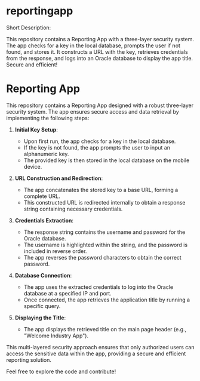 # reportingapp

Short Description: 

This repository contains a Reporting App with a three-layer security system. The app checks for a key in the local database, prompts the user if not found, and stores it. It constructs a URL with the key, retrieves credentials from the response, and logs into an Oracle database to display the app title. Secure and efficient!


# Reporting App

This repository contains a Reporting App designed with a robust three-layer security system. The app ensures secure access and data retrieval by implementing the following steps:

1. **Initial Key Setup**:
   - Upon first run, the app checks for a key in the local database.
   - If the key is not found, the app prompts the user to input an alphanumeric key.
   - The provided key is then stored in the local database on the mobile device.

2. **URL Construction and Redirection**:
   - The app concatenates the stored key to a base URL, forming a complete URL.
   - This constructed URL is redirected internally to obtain a response string containing necessary credentials.

3. **Credentials Extraction**:
   - The response string contains the username and password for the Oracle database.
   - The username is highlighted within the string, and the password is included in reverse order.
   - The app reverses the password characters to obtain the correct password.

4. **Database Connection**:
   - The app uses the extracted credentials to log into the Oracle database at a specified IP and port.
   - Once connected, the app retrieves the application title by running a specific query.

5. **Displaying the Title**:
   - The app displays the retrieved title on the main page header (e.g., "Welcome Industry App").

This multi-layered security approach ensures that only authorized users can access the sensitive data within the app, providing a secure and efficient reporting solution.

Feel free to explore the code and contribute!
